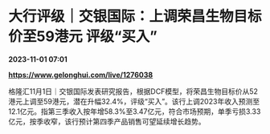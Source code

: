 # 大行评级｜交银国际：上调荣昌生物目标价至59港元 评级“买入”

**2023-11-01 07:01**

**https://www.gelonghui.com/live/1276038**

格隆汇11月1日｜交银国际发表研究报告，根据DCF模型，将荣昌生物目标价从52港元上调至59港元，潜在升幅32.4%，评级“买入”。该行上调2023年收入预测至12.1亿元。指第三季收入按年增58.3%至3.47亿元，符合市场预期，单季亏损3.33亿元，按季收窄，该行预计第四季产品销售可望延续增长趋势。